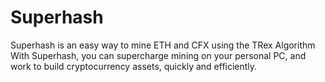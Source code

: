 # Superhash
Superhash is an easy way to mine ETH and CFX using the TRex Algorithm
With Superhash, you can supercharge mining on your personal PC, and work to build cryptocurrency assets, quickly and efficiently.
